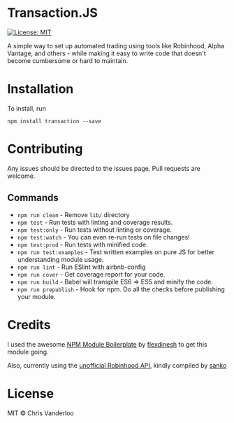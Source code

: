 # Transaction.JS

[![License: MIT](https://img.shields.io/badge/License-MIT-blue.svg)](https://opensource.org/licenses/MIT)

A simple way to set up automated trading using tools like Robinhood, Alpha Vantage, and others - while making it easy to write code that doesn't become cumbersome or hard to maintain.

# Installation

To install, run
```
npm install transaction --save
```

# Contributing

Any issues should be directed to the issues page. Pull requests are welcome.

## Commands

- `npm run clean` - Remove `lib/` directory
- `npm test` - Run tests with linting and coverage results.
- `npm test:only` - Run tests without linting or coverage.
- `npm test:watch` - You can even re-run tests on file changes!
- `npm test:prod` - Run tests with minified code.
- `npm run test:examples` - Test written examples on pure JS for better understanding module usage.
- `npm run lint` - Run ESlint with airbnb-config
- `npm run cover` - Get coverage report for your code.
- `npm run build` - Babel will transpile ES6 => ES5 and minify the code.
- `npm run prepublish` - Hook for npm. Do all the checks before publishing your module.

# Credits

I used the awesome [NPM Module Boilerplate](https://github.com/flexdinesh/npm-module-boilerplate) by [flexdinesh](https://github.com/flexdinesh) to get this module going.

Also, currently using the [unofficial Robinhood API](https://github.com/sanko/Robinhood), kindly compiled by [sanko](https://github.com/sanko/Robinhood)

# License

MIT © Chris Vanderloo
